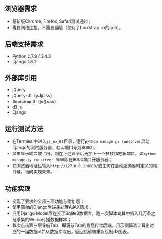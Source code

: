 
## 浏览器需求

- 最新版Chrome, Firefox, Safari测试通过；
- 需要网络连接，不需要翻墙（使用了bootstrap cn的cdn）。

## 后端支持需求

- Python 2.7.9 / 3.4.3
- Django 1.8.2

## 外部库引用

- jQuery
- jQuery-UI（js与css）
- Bootstrap 3（js与css）
- d3.js
- Django

## 运行测试方法

- 在Terminal中进入`js_ex_01`目录，运行`python manage.py runserver`启动Django的测试服务器，默认端口号为8000；
- 如果显示端口被占用，则在上述命令后再加上一个参数指定新端口，如`python manage.py runserver 9000`即在9000端口开服务器；
- 在浏览器地址栏输入`http://127.0.0.1:8000/`或任何在启动服务器时定义的端口号，访问实现效果。

## 功能实现

- 实现了要求的全部三项功能与附加题；
- 使用简单的Django后端来处理AJAX请求；
- 应用Django Model层连接了Sqlite3数据库，跑一次脚本向其中插入几万条之前采集的Weibo传播数据样本；
- 每次点击第三层导航Tab，即将该Tab的信息传给后端，用示例算法计算出对应的一组数据id并从数据库取出，返回给前端重新绘制d3图表。